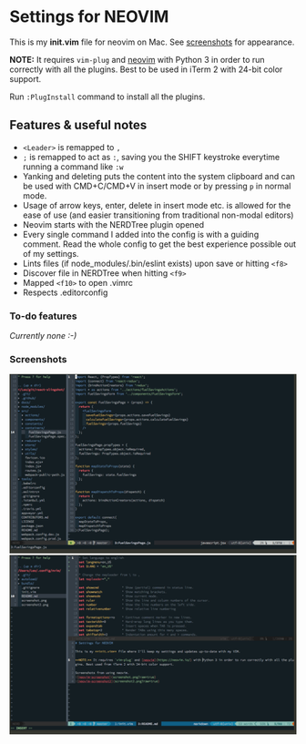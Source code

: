 # Settings for NEOVIM

This is my **init.vim** file for neovim on Mac. See [screenshots](#screenshots) for appearance.

**NOTE:** It requires `vim-plug` and [neovim](https://neovim.io/) with Python 3 in order to run correctly with all the plugins. Best to be used in iTerm 2 with 24-bit color support.

Run `:PlugInstall` command to install all the plugins.

## Features & useful notes
* `<Leader>` is remapped to `,`
* `;` is remapped to act as `:`, saving you the SHIFT keystroke everytime running a command like `:w`
* Yanking and deleting puts the content into the system clipboard and can be used with CMD+C/CMD+V in insert mode or by pressing `p` in normal mode.
* Usage of arrow keys, enter, delete in insert mode etc. is allowed for the ease of use (and easier transitioning from traditional non-modal editors)
* Neovim starts with the NERDTree plugin opened
* Every single command I added into the config is with a guiding comment. Read the whole config to get the best experience possible out of my settings.
* Lints files (if node_modules/.bin/eslint exists) upon save or hitting `<f8>`
* Discover file in NERDTree when hitting `<f9>`
* Mapped `<f10>` to open .vimrc
* Respects .editorconfig

### To-do features
*Currently none :-)*

### Screenshots
![neovim-screenshot](screenshot.png?raw=true)
![neovim-screenshot2](screenshot2.png?raw=true)

